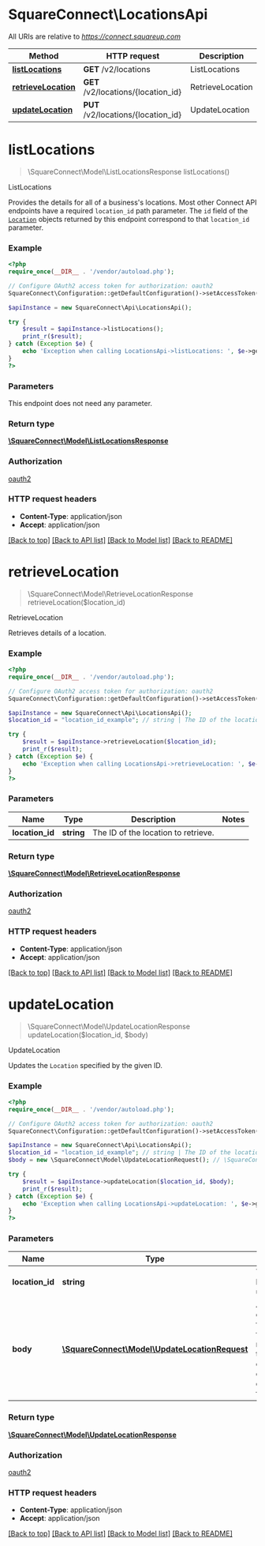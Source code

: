 # SquareConnect\LocationsApi

All URIs are relative to *https://connect.squareup.com*

Method | HTTP request | Description
------------- | ------------- | -------------
[**listLocations**](LocationsApi.md#listLocations) | **GET** /v2/locations | ListLocations
[**retrieveLocation**](LocationsApi.md#retrieveLocation) | **GET** /v2/locations/{location_id} | RetrieveLocation
[**updateLocation**](LocationsApi.md#updateLocation) | **PUT** /v2/locations/{location_id} | UpdateLocation


# **listLocations**
> \SquareConnect\Model\ListLocationsResponse listLocations()

ListLocations

Provides the details for all of a business's locations.  Most other Connect API endpoints have a required `location_id` path parameter. The `id` field of the [`Location`](#type-location) objects returned by this endpoint correspond to that `location_id` parameter.

### Example
```php
<?php
require_once(__DIR__ . '/vendor/autoload.php');

// Configure OAuth2 access token for authorization: oauth2
SquareConnect\Configuration::getDefaultConfiguration()->setAccessToken('YOUR_ACCESS_TOKEN');

$apiInstance = new SquareConnect\Api\LocationsApi();

try {
    $result = $apiInstance->listLocations();
    print_r($result);
} catch (Exception $e) {
    echo 'Exception when calling LocationsApi->listLocations: ', $e->getMessage(), PHP_EOL;
}
?>
```

### Parameters
This endpoint does not need any parameter.

### Return type

[**\SquareConnect\Model\ListLocationsResponse**](../Model/ListLocationsResponse.md)

### Authorization

[oauth2](../../README.md#oauth2)

### HTTP request headers

 - **Content-Type**: application/json
 - **Accept**: application/json

[[Back to top]](#) [[Back to API list]](../../README.md#documentation-for-api-endpoints) [[Back to Model list]](../../README.md#documentation-for-models) [[Back to README]](../../README.md)

# **retrieveLocation**
> \SquareConnect\Model\RetrieveLocationResponse retrieveLocation($location_id)

RetrieveLocation

Retrieves details of a location.

### Example
```php
<?php
require_once(__DIR__ . '/vendor/autoload.php');

// Configure OAuth2 access token for authorization: oauth2
SquareConnect\Configuration::getDefaultConfiguration()->setAccessToken('YOUR_ACCESS_TOKEN');

$apiInstance = new SquareConnect\Api\LocationsApi();
$location_id = "location_id_example"; // string | The ID of the location to retrieve.

try {
    $result = $apiInstance->retrieveLocation($location_id);
    print_r($result);
} catch (Exception $e) {
    echo 'Exception when calling LocationsApi->retrieveLocation: ', $e->getMessage(), PHP_EOL;
}
?>
```

### Parameters

Name | Type | Description  | Notes
------------- | ------------- | ------------- | -------------
 **location_id** | **string**| The ID of the location to retrieve. |

### Return type

[**\SquareConnect\Model\RetrieveLocationResponse**](../Model/RetrieveLocationResponse.md)

### Authorization

[oauth2](../../README.md#oauth2)

### HTTP request headers

 - **Content-Type**: application/json
 - **Accept**: application/json

[[Back to top]](#) [[Back to API list]](../../README.md#documentation-for-api-endpoints) [[Back to Model list]](../../README.md#documentation-for-models) [[Back to README]](../../README.md)

# **updateLocation**
> \SquareConnect\Model\UpdateLocationResponse updateLocation($location_id, $body)

UpdateLocation

Updates the `Location` specified by the given ID.

### Example
```php
<?php
require_once(__DIR__ . '/vendor/autoload.php');

// Configure OAuth2 access token for authorization: oauth2
SquareConnect\Configuration::getDefaultConfiguration()->setAccessToken('YOUR_ACCESS_TOKEN');

$apiInstance = new SquareConnect\Api\LocationsApi();
$location_id = "location_id_example"; // string | The ID of the location to update.
$body = new \SquareConnect\Model\UpdateLocationRequest(); // \SquareConnect\Model\UpdateLocationRequest | An object containing the fields to POST for the request.  See the corresponding object definition for field details.

try {
    $result = $apiInstance->updateLocation($location_id, $body);
    print_r($result);
} catch (Exception $e) {
    echo 'Exception when calling LocationsApi->updateLocation: ', $e->getMessage(), PHP_EOL;
}
?>
```

### Parameters

Name | Type | Description  | Notes
------------- | ------------- | ------------- | -------------
 **location_id** | **string**| The ID of the location to update. |
 **body** | [**\SquareConnect\Model\UpdateLocationRequest**](../Model/UpdateLocationRequest.md)| An object containing the fields to POST for the request.  See the corresponding object definition for field details. |

### Return type

[**\SquareConnect\Model\UpdateLocationResponse**](../Model/UpdateLocationResponse.md)

### Authorization

[oauth2](../../README.md#oauth2)

### HTTP request headers

 - **Content-Type**: application/json
 - **Accept**: application/json

[[Back to top]](#) [[Back to API list]](../../README.md#documentation-for-api-endpoints) [[Back to Model list]](../../README.md#documentation-for-models) [[Back to README]](../../README.md)

